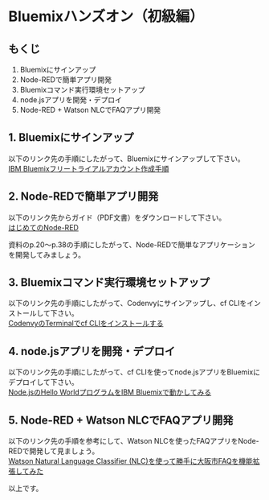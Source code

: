 # Bluemixハンズオン（初級編）

## もくじ

1. Bluemixにサインアップ
2. Node-REDで簡単アプリ開発
3. Bluemixコマンド実行環境セットアップ
4. node.jsアプリを開発・デプロイ
5. Node-RED + Watson NLCでFAQアプリ開発


## 1. Bluemixにサインアップ
以下のリンク先の手順にしたがって、Bluemixにサインアップして下さい。  
[IBM Bluemixフリートライアルアカウント作成手順](http://qiita.com/KenichiSekine/items/6ad49b25167b3f4cdb63)


## 2. Node-REDで簡単アプリ開発
以下のリンク先からガイド（PDF文書）をダウンロードして下さい。  
[はじめてのNode-RED](https://www.ibm.com/developerworks/community/wikis/home?lang=ja#!/wiki/Wdec01e50fbfa_493c_8a88_6dd85c4d983f/page/%E3%81%AF%E3%81%98%E3%82%81%E3%81%A6%E3%81%AENode-RED)

資料のp.20〜p.38の手順にしたがって、Node-REDで簡単なアプリケーションを開発してみましょう。

## 3. Bluemixコマンド実行環境セットアップ
以下のリンク先の手順にしたがって、Codenvyにサインアップし、cf CLIをインストールして下さい。  
[CodenvyのTerminalでcf CLIをインストールする](http://qiita.com/takeyan/private/a996fa4a034f9d7d64eb)

## 4. node.jsアプリを開発・デプロイ
以下のリンク先の手順にしたがって、cf CLIを使ってnode.jsアプリをBluemixにデプロイして下さい。  
[Node.jsのHello WorldプログラムをIBM Bluemixで動かしてみる](http://qiita.com/asmanabu/items/30028a8ecafdb041aefc)


## 5. Node-RED + Watson NLCでFAQアプリ開発
以下のリンク先の手順を参考にして、Watson NLCを使ったFAQアプリをNode-REDで開発して見ましょう。  
[Watson Natural Language Classifier (NLC)を使って勝手に大阪市FAQを機能拡張してみた](http://qiita.com/takeyan/private/401d8346afe8e770c4e3)



以上です。


